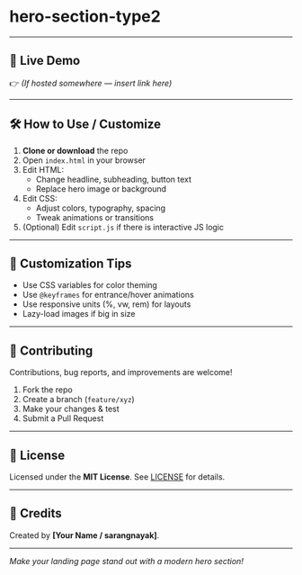 # hero-section-type2
---

## 🚀 Live Demo

👉 *(If hosted somewhere — insert link here)*  

---

## 🛠️ How to Use / Customize

1. **Clone or download** the repo  
2. Open `index.html` in your browser  
3. Edit HTML:
   - Change headline, subheading, button text  
   - Replace hero image or background  
4. Edit CSS:
   - Adjust colors, typography, spacing  
   - Tweak animations or transitions  
5. (Optional) Edit `script.js` if there is interactive JS logic  

---

## 🎨 Customization Tips

- Use CSS variables for color theming  
- Use `@keyframes` for entrance/hover animations  
- Use responsive units (%, vw, rem) for layouts  
- Lazy-load images if big in size  

---

## 🤝 Contributing

Contributions, bug reports, and improvements are welcome!  
1. Fork the repo  
2. Create a branch (`feature/xyz`)  
3. Make your changes & test  
4. Submit a Pull Request  

---

## 📜 License

Licensed under the **MIT License**. See [LICENSE](LICENSE) for details.

---

## 🧾 Credits

Created by **[Your Name / sarangnayak]**.

---

*Make your landing page stand out with a modern hero section!*
